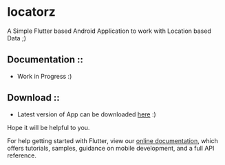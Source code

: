 # locatorz

A Simple Flutter based Android Application to work with Location based Data ;)

## Documentation ::

  - Work in Progress :)
  
## Download ::

  - Latest version of App can be downloaded [here](https://github.com/itzmeanjan/locatorz/blob/master/locatorz.apk) :)


Hope it will be helpful to you. 

For help getting started with Flutter, view our 
[online documentation](https://flutter.io/docs), which offers tutorials, 
samples, guidance on mobile development, and a full API reference.

